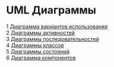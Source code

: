 # UML Диаграммы

1 [Диаграмма вариантов использования](./Use%20Case/Readme.md)   
2 [Диаграммы активностей](./Activity.md)  
3 [Диаграммы последовательностей](./Sequence.md)  
4 [Диаграммы классов](./Class.md)  
5 [Диаграммы состояний](./State.md)  
6 [Диаграмма компонентов](./Component.md)
